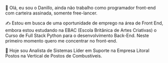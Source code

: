 👋 Olá, eu sou o Danillo, ainda não trabalho como programador front-end com carteira assinada, somente free-lancer. 

✍ Estou em busca de uma oportunidade de emprego na área de Front End, embora estou estudando na EBAC (Escola Britânica de Artes Criativas) o Curso de Full Stack Python para o desenvolvimento Back-End.
Neste primeiro momento quero me concentrar no front-end.

🌱 Hoje sou Analista de Sistemas Líder em Suporte na Empresa Litoral Postos na Vertical de Postos de Combustíveis.

